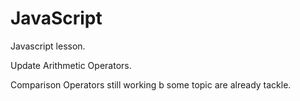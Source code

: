 # JavaScript

Javascript lesson.

Update Arithmetic Operators.

Comparison Operators still working b some topic are already tackle. 
